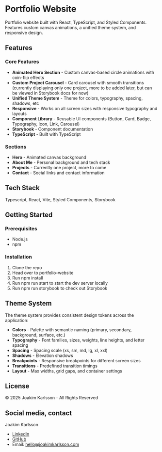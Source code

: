 # Portfolio Website

Portfolio website built with React, TypeScript, and Styled Components. Features custom canvas animations, a unified theme system, and responsive design.

## Features

### Core Features

- **Animated Hero Section** - Custom canvas-based circle animations with coin-flip effects
- **Custom Project Carousel** - Card carousel with smooth transitions (currently displaying only one project, more to be added later, but can be viewed in Storybook docs for now)
- **Unified Theme System** - Theme for colors, typography, spacing, shadows, etc
- **Responsive** - Works on all screen sizes with responsive typography and layouts
- **Component Library** - Reusable UI components (Button, Card, Badge, Typography, Icon, Link, Carousel)
- **Storybook** - Component documentation
- **TypeScript** - Built with TypeScript

### Sections

- **Hero** - Animated canvas background
- **About Me** - Personal background and tech stack
- **Projects** - Currently one project, more to come
- **Contact** - Social links and contact information

## Tech Stack

Typescript, React, Vite, Styled Components, Storybook

## Getting Started

### Prerequisites

- Node.js
- npm

### Installation

1. Clone the repo
2. Head over to portfolio-website
3. Run npm install
4. Run npm run start to start the dev server locally
5. Run npm run storybook to check out Storybook

## Theme System

The theme system provides consistent design tokens across the application:

- **Colors** - Palette with semantic naming (primary, secondary, background, surface, etc.)
- **Typography** - Font families, sizes, weights, line heights, and letter spacing
- **Spacing** - Spacing scale (xs, sm, md, lg, xl, xxl)
- **Shadows** - Elevation shadows
- **Breakpoints** - Responsive breakpoints for different screen sizes
- **Transitions** - Predefined transition timings
- **Layout** - Max widths, grid gaps, and container settings

## License

© 2025 Joakim Karlsson - All Rights Reserved

## Social media, contact

Joakim Karlsson

- [LinkedIn](https://www.linkedin.com/in/joakim-t-karlsson/)
- [GitHub](https://github.com/relevantraccoon)
- Email: hello@joakimkarlsson.com
